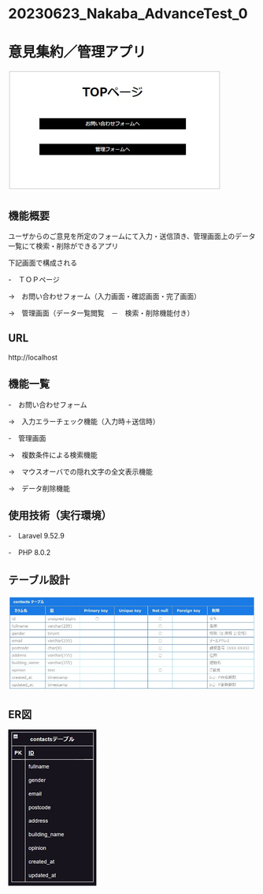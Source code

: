 # 20230623_Nakaba_AdvanceTest_0
# 意見集約／管理アプリ
 
 
![TOPimage](./TOP.jpg)

## 機能概要
ユーザからのご意見を所定のフォームにて入力・送信頂き、管理画面上のデータ一覧にて検索・削除ができるアプリ

下記画面で構成される

-　ＴＯＰページ

->　お問い合わせフォーム（入力画面・確認画面・完了画面）

->　管理画面（データ一覧閲覧　－　検索・削除機能付き）

## URL
http://localhost

## 機能一覧
-　お問い合わせフォーム

->　入力エラーチェック機能（入力時＋送信時）

-　管理画面

->　複数条件による検索機能

->　マウスオーバでの隠れ文字の全文表示機能

->　データ削除機能　

## 使用技術（実行環境）

-　Laravel 9.52.9

-　PHP 8.0.2

## テーブル設計

![TABLEimage](./TABLE.jpg)

## ER図

![ERimage](./ER.jpg)
